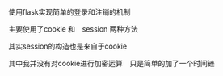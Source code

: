 使用flask实现简单的登录和注销的机制

主要使用了cookie 和　session 两种方法

其实session的构造也是来自于cookie　

其中我并没有对cookie进行加密运算　只是简单的加了一个时间锉
